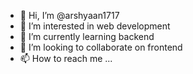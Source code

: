 - 👋 Hi, I’m @arshyaan1717
- 👀 I’m interested in web development  
- 🌱 I’m currently learning backend   
- 💞️ I’m looking to collaborate on frontend
- 📫 How to reach me ...

<!---
arshyaan1717/arshyaan1717 is a ✨ special ✨ repository because its `README.md` (this file) appears on your GitHub profile.
You can click the Preview link to take a look at your changes.
--->
